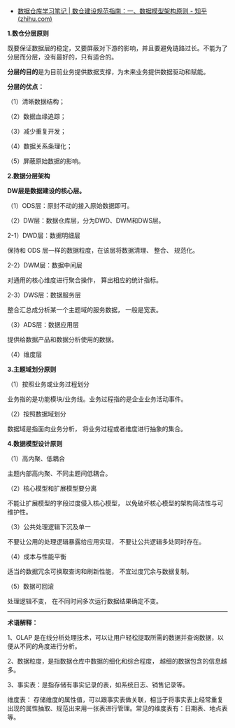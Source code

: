 - [数据仓库学习笔记 | 数仓建设规范指南：一、数据模型架构原则 - 知乎 (zhihu.com)](https://zhuanlan.zhihu.com/p/562692132)

**1.数仓分层原则**

既要保证数据层的稳定，又要屏蔽对下游的影响，并且要避免链路过长。不能为了分层而分层，没有最好的，只有适合的。

**分层的目的**是为目前业务提供数据支撑，为未来业务提供数据驱动和赋能。

**分层的优点：**

（1）清晰数据结构；

（2）数据血缘追踪；

（3）减少重复开发；

（4）数据关系条理化；

（5）屏蔽原始数据的影响。

**2.数据分层架构**

**DW层是数据建设的核心层。**

（1）ODS层：原封不动的接入原始数据即可。

（2）DW层：数据仓库层，分为DWD、DWM和DWS层。

2-1）DWD层：数据明细层

保持和 ODS 层一样的数据粒度，在该层将数据清理、 整合、 规范化。

2-2）DWM层：数据中间层

对通用的核心维度进行聚合操作， 算出相应的统计指标。

2-3）DWS层：数据服务层

整合汇总成分析某一个主题域的服务数据， 一般是宽表。

（3）ADS层：数据应用层

提供给数据产品和数据分析使用的数据。

（4）维度层

**3.主题域划分原则**

（1）按照业务或业务过程划分

业务指的是功能模块/业务线。业务过程指的是企业业务活动事件。

（2）按照数据域划分

数据域是指面向业务分析， 将业务过程或者维度进行抽象的集合。

**4.数据模型设计原则**

（1）高内聚、低耦合

主题内部高内聚、不同主题间低耦合。

（2）核心模型和扩展模型要分离

不能让扩展模型的字段过度侵入核心模型， 以免破坏核心模型的架构简洁性与可维护性。

（3）公共处理逻辑下沉及单一

不要让公用的处理逻辑暴露给应用实现， 不要让公共逻辑多处同时存在。

（4）成本与性能平衡

适当的数据冗余可换取查询和刷新性能， 不宜过度冗余与数据复制。

（5）数据可回滚

处理逻辑不变， 在不同时间多次运行数据结果确定不变。

------

**术语解释：**

1、OLAP 是在线分析处理技术，可以让用户轻松提取所需的数据并查询数据，以便从不同的角度进行分析。

2、数据粒度，是指数据仓库中数据的细化和综合程度， 越细的数据包含的信息越多。

3、事实表：是指存储有事实记录的表，如系统日志、销售记录等。

维度表： 存储维度的属性值，可以跟事实表做关联，相当于将事实表上经常重复出现的属性抽取、规范出来用一张表进行管理。常见的维度表有：日期表、地点表等。